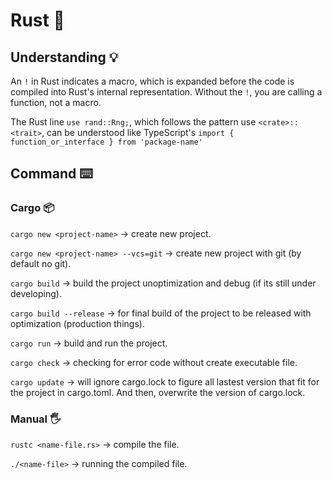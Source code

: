 # Rust 🦀

## Understanding 💡

An `!` in Rust indicates a macro, which is expanded before the code is compiled into Rust's internal representation. Without the `!`, you are calling a function, not a macro.

The Rust line `use rand::Rng;`, which follows the pattern use `<crate>::<trait>`, can be understood like TypeScript's `import { function_or_interface } from 'package-name'`

## Command ⌨️

### Cargo 📦

`cargo new <project-name>` -> create new project.

`cargo new <project-name> --vcs=git` -> create new project with git (by default no git).

`cargo build` -> build the project unoptimization and debug (if its still under developing).

`cargo build --release` -> for final build of the project to be released with optimization (production things).

`cargo run` -> build and run the project.

`cargo check` -> checking for error code without create executable file.

`cargo update` -> will ignore cargo.lock to figure all lastest version that fit for the project in cargo.toml.
And then, overwrite the version of cargo.lock.

### Manual 🖐️

`rustc <name-file.rs>` -> compile the file.

`./<name-file>` -> running the compiled file.